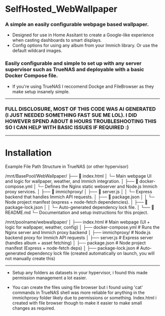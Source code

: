 # SelfHosted_WebWallpaper
### A simple an easily configurable webpage based wallpaper. 


- Designed for use in Home Assitant to create a Google-like experience when casting dashboards to smart displays.
- Config options for using any album from your Immich library. Or use the default wildcard images.







### Easily configurable and simple to set up with any server supervisor such as TrueNAS and deployable with a basic Docker Compose file.


- If you're using TrueNAS I reccomend Dockge and FileBrowser as they make setup insanely simple.

___________________________________________________________________________________________________________

### FULL DISCLOSURE, MOST OF THIS CODE WAS AI GENERATED (I JUST NEEDED SOMETHING FAST SUE ME LOL). I DID HOWEVER SPEND ABOUT 8 HOURS TROUBLESHOOTING THIS SO I CAN HELP WITH BASIC ISSUES IF REQUIRED :)

________________________________________________________________________________________________________________


# Installation

Example File Path Structure in TrueNAS (or other hypervisor)


/mnt/BasePool/WebWallpaper/
├── 📄 index.html
│ └─ Main webpage UI and logic for wallpaper, weather, and Immich integration.
│
├── 🐋 docker-compose.yml
│ └─ Defines the Nginx static webserver and Node.js Immich proxy services.
│
├── 📂 immichproxy/
│ ├── 📄 server.js
│ │ └─ Express backend that handles Immich API requests.
│ ├── 📄 package.json
│ │ └─ Node project manifest (express + node-fetch dependencies).
│ ├── 📄 package-lock.json
│ │ └─ Auto-generated dependency lock file.
│
└── 📘 README.md
└─ Documentation and setup instructions for this project.

/mnt/poolname/webwallpaper/
│
├── index.html                # Main webpage (UI + logic for wallpaper, weather, config)
│
├── docker-compose.yml        # Runs the Nginx server and Immich proxy backend
│
├── immichproxy/              # Node.js backend proxy for Immich API requests
│   ├── server.js             # Express server (handles album + asset fetching)
│   ├── package.json          # Node project manifest (Express + node-fetch deps)
│   ├── package-lock.json     # Auto-generated dependency lock file (created automatically on launch, you will not manually create this)


_______________________________________________________________________________________________________________

- Setup any folders as datasets in your hypervisor, i found this made permission management a lot easier.

- You can create the files using file browser but i found using 'cat' commands in TrueNAS shell was more reliable for anything in the immichproxy folder likely due to permissions or something. Index.html i created with file browser though to make it easier to make small changes as required.
